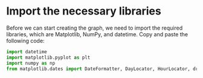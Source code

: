 # Import the necessary libraries

Before we can start creating the graph, we need to import the required libraries, which are Matplotlib, NumPy, and datetime. Copy and paste the following code:

```python
import datetime
import matplotlib.pyplot as plt
import numpy as np
from matplotlib.dates import DateFormatter, DayLocator, HourLocator, drange
```
